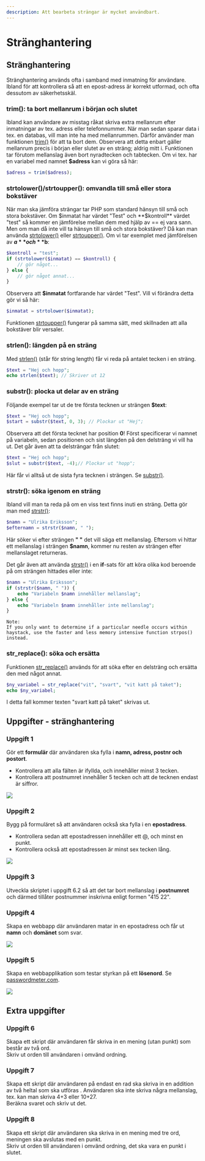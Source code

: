 ```yaml
---
description: Att bearbeta strängar är mycket användbart.
---
```


# Stränghantering

## Stränghantering

Stränghantering används ofta i samband med inmatning för användare. Ibland för att kontrollera så att en epost-adress är korrekt utformad, och ofta dessutom av säkerhetsskäl.

### **trim\(\): ta bort mellanrum i början och slutet**

Ibland kan användare av misstag råkat skriva extra mellanrum efter inmatningar av tex. adress eller telefonnummer. När man sedan sparar data i tex. en databas, vill man inte ha med mellanrummen. Därför använder man funktionen [trim\(\)](https://devdocs.io/php/function.trim) för att ta bort dem. Observera att detta enbart gäller mellanrum precis i början eller slutet av en sträng; aldrig mitt i. Funktionen tar förutom mellanslag även bort nyradtecken och tabtecken. Om vi tex. har en variabel med namnet **$adress** kan vi göra så här:

```php
$adress = trim($adress);
```

### **strtolower\(\)/strtoupper\(\): omvandla till små eller stora bokstäver**

När man ska jämföra strängar tar PHP som standard hänsyn till små och stora bokstäver. Om $inmatat har värdet "Test" och **$kontroll** värdet "test" så kommer en jämförelse mellan dem med hjälp av == ej vara sann. Men om man då inte vill ta hänsyn till små och stora bokstäver? Då kan man använda [strtolower\(\)](https://devdocs.io/php/function.strtolower) eller [strtoupper\(\)](https://devdocs.io/php/function.strtoupper). Om vi tar exemplet med jämförelsen av **$a** och **$b**:

```php
$kontroll = "test";
if (strtolower($inmatat) == $kontroll) {
    // gör något...
} else {
    // gör något annat...
}
```

Observera att **$inmatat** fortfarande har värdet "Test". Vill vi förändra detta gör vi så här:

```php
$inmatat = strtolower($inmatat);
```

Funktionen [strtoupper\(\)](https://devdocs.io/php/function.strtoupper) fungerar på samma sätt, med skillnaden att alla bokstäver blir versaler.

### **strlen\(\): längden på en sträng**

Med [strlen\(\)](https://devdocs.io/php/function.strlen) \(står för string length\) får vi reda på antalet tecken i en sträng.

```php
$text = "Hej och hopp";
echo strlen($text); // Skriver ut 12
```

### **substr\(\): plocka ut delar av en sträng**

Följande exempel tar ut de tre första tecknen ur strängen **$text**:

```php
$text = "Hej och hopp";
$start = substr($text, 0, 3); // Plockar ut "Hej";
```

Observera att det första tecknet har position **0**! Först specificerar vi namnet på variabeln, sedan positionen och sist längden på den delsträng vi vill ha ut. Det går även att ta delsträngar från slutet:

```php
$text = "Hej och hopp";
$slut = substr($text, -4);// Plockar ut "hopp";
```

Här får vi alltså ut de sista fyra tecknen i strängen. Se [substr\(\)](https://devdocs.io/php/function.substr).

### **strstr\(\): söka igenom en sträng**

Ibland vill man ta reda på om en viss text finns inuti en sträng. Detta gör man med [strstr\(\)](https://devdocs.io/php/function.strstr):

```php
$namn = "Ulrika Eriksson";
$efternamn = strstr($namn, " ");
```

Här söker vi efter strängen **" "** det vill säga ett mellanslag. Eftersom vi hittar ett mellanslag i strängen **$namn**, kommer nu resten av strängen efter mellanslaget returneras.

Det går även att använda [strstr\(\)](https://devdocs.io/php/function.strstr) i en **if**-sats för att köra olika kod beroende på om strängen hittades eller inte:

```php
$namn = "Ulrika Eriksson";
if (strstr($namn, " ")) {
    echo "Variabeln $namn innehåller mellanslag";
} else {
    echo "Variabeln $namn innehåller inte mellanslag";
}
```

```text
Note:
If you only want to determine if a particular needle occurs within haystack, use the faster and less memory intensive function strpos() instead.
```

### **str\_replace\(\): söka och ersätta**

Funktionen [str\_replace\(\)](https://devdocs.io/php/function.str-replace) används för att söka efter en delsträng och ersätta den med något annat.

```php
$ny_variabel = str_replace("vit", "svart", "vit katt på taket");
echo $ny_variabel;
```

I detta fall kommer texten "svart katt på taket" skrivas ut.

## Uppgifter - stränghantering

### **Uppgift 1**

Gör ett **formulär** där användaren ska fylla i **namn, adress, postnr och postort**.

* Kontrollera att alla fälten är ifyllda, och innehåller minst 3 tecken.
* Kontrollera att postnumret innehåller 5 tecken och att de tecknen endast är siffror.

![](../.gitbook/assets/dump-uppgift-6-1.png)

### **Uppgift 2**

Bygg på formuläret så att användaren också ska fylla i en **epostadress**.

* Kontrollera sedan att epostadressen innehåller ett @, och minst en punkt.
* Kontrollera också att epostadressen är minst sex tecken lång.

![](../.gitbook/assets/dump-uppgift-6-2.png)

### **Uppgift 3**

Utveckla skriptet i uppgift 6.2 så att det tar bort mellanslag i **postnumret** och därmed tillåter postnummer inskrivna enligt formen "415 22".

### **Uppgift 4**

Skapa en webbapp där användaren matar in en epostadress och får ut **namn** och **domänet** som svar.

![](../.gitbook/assets/dump-uppgift-6-4.png)

### **Uppgift 5**

Skapa en webbapplikation som testar styrkan på ett **lösenord**. Se [passwordmeter.com](http://www.passwordmeter.com/).

![](../.gitbook/assets/dump-uppgift-6-5.png)

## Extra uppgifter

### Uppgift 6

Skapa ett skript där användaren får skriva in en mening \(utan punkt\) som består av två ord.   
Skriv ut orden till användaren i omvänd ordning.

### Uppgift 7

Skapa ett skript där användaren på endast en rad ska skriva in en addition av två heltal som ska utföras . Användaren ska inte skriva några mellanslag, tex. kan man skriva 4+3 eller 10+27.   
Beräkna svaret och skriv ut det.

### Uppgift 8

Skapa ett skript där användaren ska skriva in en mening med tre ord, meningen ska avslutas med en punkt.   
Skriv ut orden till användaren i omvänd ordning, det ska vara en punkt i slutet.

